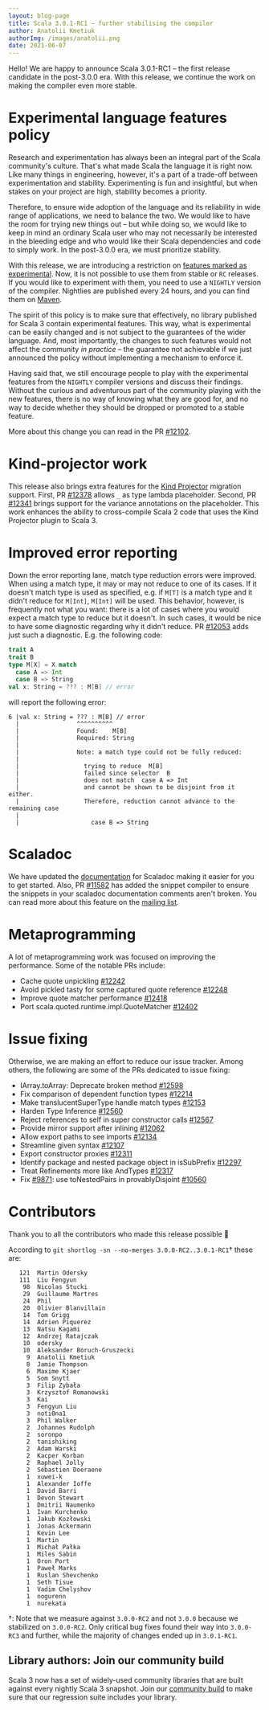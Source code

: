 ```yaml
---
layout: blog-page
title: Scala 3.0.1-RC1 – further stabilising the compiler
author: Anatolii Kmetiuk
authorImg: /images/anatolii.png
date: 2021-06-07
---
```


Hello! We are happy to announce Scala 3.0.1-RC1 – the first release candidate in the post-3.0.0 era. With this release, we continue the work on making the compiler even more stable.

<!--more-->

# Experimental language features policy
Research and experimentation has always been an integral part of the Scala community's culture. That's what made Scala the language it is right now. Like many things in engineering, however, it's a part of a trade-off between experimentation and stability. Experimenting is fun and insightful, but when stakes on your project are high, stability becomes a priority.

Therefore, to ensure wide adoption of the language and its reliability in wide range of applications, we need to balance the two. We would like to have the room for trying new things out – but while doing so, we would like to keep in mind an ordinary Scala user who may not necessarily be interested in the bleeding edge and who would like their Scala dependencies and code to simply work. In the post-3.0.0 era, we must prioritize stability.

With this release, we are introducing a restriction on [features marked as experimental](https://dotty.epfl.ch/api/scala/language$$experimental$.html). Now, it is not possible to use them from stable or `RC` releases. If you would like to experiment with them, you need to use a `NIGHTLY` version of the compiler. Nightlies are published every 24 hours, and you can find them on [Maven](https://repo1.maven.org/maven2/org/scala-lang/scala3-compiler_3/).

The spirit of this policy is to make sure that effectively, no library published for Scala 3 contain experimental features. This way, what is experimental can be easily changed and is not subject to the guarantees of the wider language. And, most importantly, the changes to such features would not affect the community *in practice* – the guarantee not achievable if we just announced the policy without implementing a mechanism to enforce it.

Having said that, we still encourage people to play with the experimental features from the `NIGHTLY` compiler versions and discuss their findings. Without the curious and adventurous part of the community playing with the new features, there is no way of knowing what they are good for, and no way to decide whether they should be dropped or promoted to a stable feature.

More about this change you can read in the PR [#12102](https://github.com/scala/scala3/pull/12102).

# Kind-projector work
This release also brings extra features for the [Kind Projector](https://docs.scala-lang.org/scala3/guides/migration/plugin-kind-projector.html) migration support. First, PR [#12378](https://github.com/scala/scala3/pull/12378) allows `_` as type lambda placeholder. Second, PR [#12341](https://github.com/scala/scala3/pull/12341) brings support for the variance annotations on the placeholder. This work enhances the ability to cross-compile Scala 2 code that uses the Kind Projector plugin to Scala 3.

# Improved error reporting
Down the error reporting lane, match type reduction errors were improved. When using a match type, it may or may not reduce to one of its cases. If it doesn't match type is used as specified, e.g. if `M[T]` is a match type and it didn't reduce for `M[Int]`, `M[Int]` will be used. This behavior, however, is frequently not what you want: there is a lot of cases where you would expect a match type to reduce but it doesn't. In such cases, it would be nice to have some diagnostic regarding why it didn't reduce. PR [#12053](https://github.com/scala/scala3/pull/12053/) adds just such a diagnostic. E.g. the following code:

```scala
trait A
trait B
type M[X] = X match
  case A => Int
  case B => String
val x: String = ??? : M[B] // error
```

will report the following error:

```
6 |val x: String = ??? : M[B] // error
  |                ^^^^^^^^^^
  |                Found:    M[B]
  |                Required: String
  |
  |                Note: a match type could not be fully reduced:
  |
  |                  trying to reduce  M[B]
  |                  failed since selector  B
  |                  does not match  case A => Int
  |                  and cannot be shown to be disjoint from it either.
  |                  Therefore, reduction cannot advance to the remaining case
  |
  |                    case B => String
```

# Scaladoc
We have updated the [documentation](http://dotty.epfl.ch/docs/usage/scaladoc/index.html) for Scaladoc making it easier for you to get started. Also, PR [#11582](https://github.com/scala/scala3/pull/11582) has added the snippet compiler to ensure the snippets in your scaladoc documentation comments aren't broken. You can read more about this feature on the [mailing list](https://contributors.scala-lang.org/t/snippet-validation-in-scaladoc-for-scala-3/4976).

# Metaprogramming
A lot of metaprogramming work was focused on improving the performance. Some of the notable PRs include:

- Cache quote unpickling [#12242](https://github.com/scala/scala3/pull/12242)
- Avoid pickled tasty for some captured quote reference [#12248](https://github.com/scala/scala3/pull/12248)
- Improve quote matcher performance [#12418](https://github.com/scala/scala3/pull/12418)
- Port scala.quoted.runtime.impl.QuoteMatcher [#12402](https://github.com/scala/scala3/pull/12402)


# Issue fixing
Otherwise, we are making an effort to reduce our issue tracker. Among others, the following are some of the PRs dedicated to issue fixing:

- IArray.toArray: Deprecate broken method [#12598](https://github.com/scala/scala3/pull/12598)
- Fix comparison of dependent function types [#12214](https://github.com/scala/scala3/pull/12214)
- Make translucentSuperType handle match types [#12153](https://github.com/scala/scala3/pull/12153)
- Harden Type Inference [#12560](https://github.com/scala/scala3/pull/12560)
- Reject references to self in super constructor calls [#12567](https://github.com/scala/scala3/pull/12567)
- Provide mirror support after inlining [#12062](https://github.com/scala/scala3/pull/12062)
- Allow export paths to see imports [#12134](https://github.com/scala/scala3/pull/12134)
- Streamline given syntax [#12107](https://github.com/scala/scala3/pull/12107)
- Export constructor proxies [#12311](https://github.com/scala/scala3/pull/12311)
- Identify package and nested package object in isSubPrefix [#12297](https://github.com/scala/scala3/pull/12297)
- Treat Refinements more like AndTypes [#12317](https://github.com/scala/scala3/pull/12317)
- Fix [#9871](https://github.com/scala/scala3/pull/9871): use toNestedPairs in provablyDisjoint [#10560](https://github.com/scala/scala3/pull/10560)


# Contributors
Thank you to all the contributors who made this release possible 🎉

According to `git shortlog -sn --no-merges 3.0.0-RC2..3.0.1-RC1`† these are:

```
   121  Martin Odersky
   111  Liu Fengyun
    98  Nicolas Stucki
    29  Guillaume Martres
    24  Phil
    20  Olivier Blanvillain
    14  Tom Grigg
    14  Adrien Piquerez
    13  Natsu Kagami
    12  Andrzej Ratajczak
    10  odersky
    10  Aleksander Boruch-Gruszecki
     9  Anatolii Kmetiuk
     8  Jamie Thompson
     6  Maxime Kjaer
     5  Som Snytt
     3  Filip Zybała
     3  Krzysztof Romanowski
     3  Kai
     3  Fengyun Liu
     3  noti0na1
     3  Phil Walker
     2  Johannes Rudolph
     2  soronpo
     2  tanishiking
     2  Adam Warski
     2  Kacper Korban
     2  Raphael Jolly
     2  Sébastien Doeraene
     1  xuwei-k
     1  Alexander Ioffe
     1  David Barri
     1  Devon Stewart
     1  Dmitrii Naumenko
     1  Ivan Kurchenko
     1  Jakub Kozłowski
     1  Jonas Ackermann
     1  Kevin Lee
     1  Martin
     1  Michał Pałka
     1  Miles Sabin
     1  Oron Port
     1  Paweł Marks
     1  Ruslan Shevchenko
     1  Seth Tisue
     1  Vadim Chelyshov
     1  nogurenn
     1  nurekata
```

†: Note that we measure against `3.0.0-RC2` and not `3.0.0` because we stabilized on `3.0.0-RC2`. Only critical bug fixes found their way into `3.0.0-RC3` and further, while the majority of changes ended up in `3.0.1-RC1`.

## Library authors: Join our community build

Scala 3 now has a set of widely-used community libraries that are built against every nightly Scala 3 snapshot.
Join our [community build](https://github.com/scala/scala3/tree/main/community-build)
to make sure that our regression suite includes your library.

[Scastie]: https://scastie.scala-lang.org/?target=dotty

[@odersky]: https://github.com/odersky
[@DarkDimius]: https://github.com/DarkDimius
[@smarter]: https://github.com/smarter
[@felixmulder]: https://github.com/felixmulder
[@nicolasstucki]: https://github.com/nicolasstucki
[@liufengyun]: https://github.com/liufengyun
[@OlivierBlanvillain]: https://github.com/OlivierBlanvillain
[@biboudis]: https://github.com/biboudis
[@allanrenucci]: https://github.com/allanrenucci
[@Blaisorblade]: https://github.com/Blaisorblade
[@Duhemm]: https://github.com/Duhemm
[@AleksanderBG]: https://github.com/AleksanderBG
[@milessabin]: https://github.com/milessabin
[@anatoliykmetyuk]: https://github.com/anatoliykmetyuk
